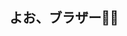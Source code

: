 ## よお、ブラザー🫵😁

<p align="center">
<a href="https://github.com/ato04"><img src="https://komarev.com/ghpvc/?username=ato04&style=for-the-badge&label=profile+views++&color=blue&abbreviated=true" alt=""></a>
<a href="https://ato04.github.io"><img src="https://img.shields.io/badge/%E2%86%97-grey?style=for-the-badge&label=homopage&labelColor=grey" alt=""></a>
</p>

